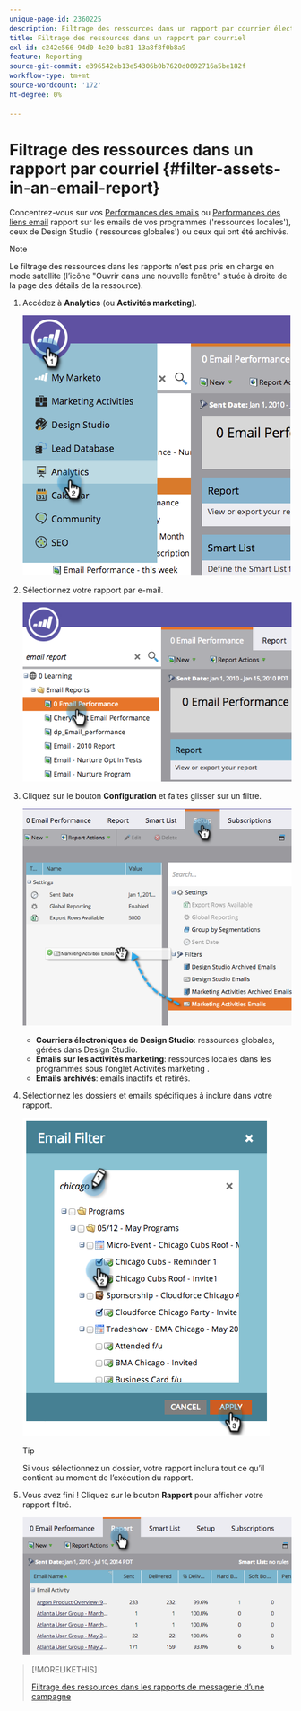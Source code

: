```yaml
---
unique-page-id: 2360225
description: Filtrage des ressources dans un rapport par courrier électronique - Documents Marketo - Documentation du produit
title: Filtrage des ressources dans un rapport par courriel
exl-id: c242e566-94d0-4e20-ba81-13a8f8f0b8a9
feature: Reporting
source-git-commit: e396542eb13e54306b0b7620d0092716a5be182f
workflow-type: tm+mt
source-wordcount: '172'
ht-degree: 0%

---
```


# Filtrage des ressources dans un rapport par courriel {#filter-assets-in-an-email-report}

Concentrez-vous sur vos [Performances des emails](/help/marketo/product-docs/email-marketing/email-programs/email-program-data/email-performance-report.md) ou [Performances des liens email](/help/marketo/product-docs/email-marketing/email-programs/email-program-data/email-link-performance-report.md) rapport sur les emails de vos programmes (&#39;ressources locales&#39;), ceux de Design Studio (&#39;ressources globales&#39;) ou ceux qui ont été archivés.

>[!NOTE]
>
>Le filtrage des ressources dans les rapports n’est pas pris en charge en mode satellite (l’icône &quot;Ouvrir dans une nouvelle fenêtre&quot; située à droite de la page des détails de la ressource).

1. Accédez à **Analytics** (ou **Activités marketing**).

   ![](assets/image2014-9-16-15-3a53-3a26.png)

1. Sélectionnez votre rapport par e-mail.

   ![](assets/image2014-9-16-15-3a53-3a29.png)

1. Cliquez sur le bouton **Configuration** et faites glisser sur un filtre.

   ![](assets/image2014-9-16-15-3a53-3a32.png)

   * **Courriers électroniques de Design Studio**: ressources globales, gérées dans Design Studio.
   * **Emails sur les activités marketing**: ressources locales dans les programmes sous l’onglet Activités marketing .
   * **Emails archivés**: emails inactifs et retirés.

1. Sélectionnez les dossiers et emails spécifiques à inclure dans votre rapport.

   ![](assets/image2014-9-16-15-3a53-3a36.png)

   >[!TIP]
   >
   >Si vous sélectionnez un dossier, votre rapport inclura tout ce qu’il contient au moment de l’exécution du rapport.

1. Vous avez fini ! Cliquez sur le bouton **Rapport** pour afficher votre rapport filtré.

   ![](assets/image2014-9-16-15-3a53-3a59.png)

>[!MORELIKETHIS]
>
>[Filtrage des ressources dans les rapports de messagerie d’une campagne](/help/marketo/product-docs/reporting/basic-reporting/report-activity/filter-assets-in-a-campaign-email-reports.md)
